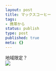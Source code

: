 ```yaml
---
layout: post
title: マックスコーヒー
tags:
- 携帯から
status: publish
type: post
published: true
meta: {}
---
```

<div class="caption">地域限定？
</div>
<div class="photo"><img src="http://wo.skr.jp/images/uploads/blog-photo-1130576761.66-0.jpg" /></div>
